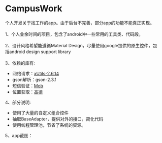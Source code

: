 # CampusWork

个人开发关于找工作的app。由于后台不完善，部分app的功能不能真正实现。<br><br>
1、个人业余时间的项目，包含了android中一些常用的工具类、代码段。<br><br>
2、设计风格希望能遵循Material Design，尽量使用google提供的原生控件，包括android design support library<br><br>
3、依赖的库有:<br>
 -  网络请求：[xUtils-2.6.14](http://www.baidu.com)
 -  gson解析：gson-2.3.1
 -  短信验证：[Mob](http://sms.mob.com/#/sms)
 -  位置获取：[高德](http://lbs.amap.com)<br>
 
4、部分说明:<br>
 -  使用了大量的自定义组合控件<br>
 -  抽取BaseAdapter，提供对外的接口，简化代码
 -  使用线程管理池，节省了系统的资源。
 
 
5、app截图：
